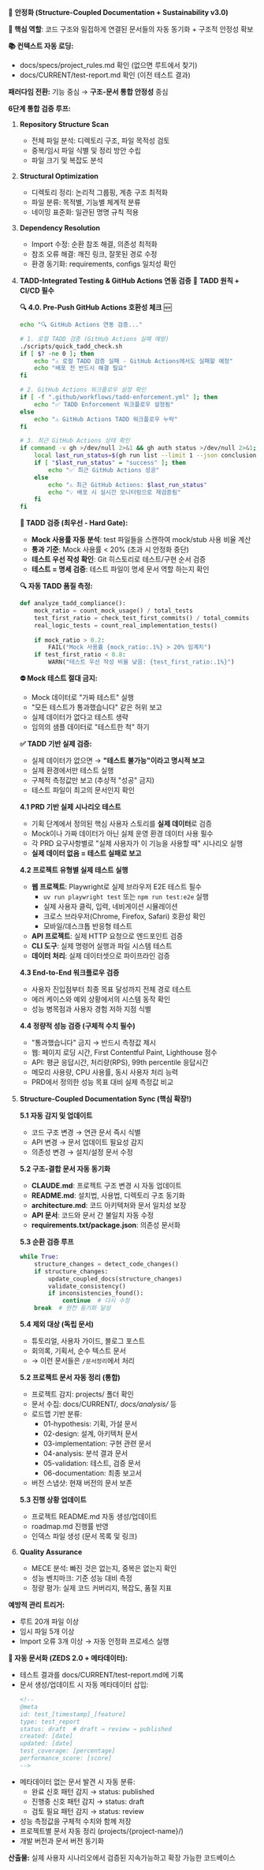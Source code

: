 🔧 **안정화 (Structure-Coupled Documentation + Sustainability v3.0)**

**🎯 핵심 역할**: 코드 구조와 밀접하게 연결된 문서들의 자동 동기화 + 구조적 안정성 확보

**📚 컨텍스트 자동 로딩:**
- docs/specs/project_rules.md 확인 (없으면 루트에서 찾기)
- docs/CURRENT/test-report.md 확인 (이전 테스트 결과)

**패러다임 전환:** 기능 중심 → **구조-문서 통합 안정성** 중심

**6단계 통합 검증 루프:**

1. **Repository Structure Scan**
   - 전체 파일 분석: 디렉토리 구조, 파일 목적성 검토
   - 중복/임시 파일 식별 및 정리 방안 수립
   - 파일 크기 및 복잡도 분석

2. **Structural Optimization**
   - 디렉토리 정리: 논리적 그룹핑, 계층 구조 최적화
   - 파일 분류: 목적별, 기능별 체계적 분류
   - 네이밍 표준화: 일관된 명명 규칙 적용

3. **Dependency Resolution**
   - Import 수정: 순환 참조 해결, 의존성 최적화
   - 참조 오류 해결: 깨진 링크, 잘못된 경로 수정
   - 환경 동기화: requirements, configs 일치성 확인

4. **TADD-Integrated Testing & GitHub Actions 연동 검증** 🧪 **TADD 원칙 + CI/CD 필수**
   
   **🔍 4.0. Pre-Push GitHub Actions 호환성 체크** 🆕
   ```bash
   echo "🔍 GitHub Actions 연동 검증..."
   
   # 1. 로컬 TADD 검증 (GitHub Actions 실패 예방)
   ./scripts/quick_tadd_check.sh
   if [ $? -ne 0 ]; then
       echo "⚠️ 로컬 TADD 검증 실패 - GitHub Actions에서도 실패할 예정"
       echo "배포 전 반드시 해결 필요"
   fi
   
   # 2. GitHub Actions 워크플로우 설정 확인
   if [ -f ".github/workflows/tadd-enforcement.yml" ]; then
       echo "✅ TADD Enforcement 워크플로우 설정됨"
   else
       echo "⚠️ GitHub Actions TADD 워크플로우 누락"
   fi
   
   # 3. 최근 GitHub Actions 상태 확인
   if command -v gh >/dev/null 2>&1 && gh auth status >/dev/null 2>&1; then
       local last_run_status=$(gh run list --limit 1 --json conclusion --jq '.[0].conclusion // "none"')
       if [ "$last_run_status" = "success" ]; then
           echo "✅ 최근 GitHub Actions 성공"
       else
           echo "⚠️ 최근 GitHub Actions: $last_run_status"
           echo "💡 배포 시 실시간 모니터링으로 재검증됨"
       fi
   fi
   ```
   
   **🧪 TADD 검증 (최우선 - Hard Gate):**
   - **Mock 사용률 자동 분석**: test 파일들을 스캔하여 mock/stub 사용 비율 계산
   - **통과 기준**: Mock 사용률 < 20% (초과 시 안정화 중단)
   - **테스트 우선 작성 확인**: Git 히스토리로 테스트/구현 순서 검증
   - **테스트 = 명세 검증**: 테스트 파일이 명세 문서 역할 하는지 확인
   
   **🔍 자동 TADD 품질 측정:**
   ```python
   def analyze_tadd_compliance():
       mock_ratio = count_mock_usage() / total_tests
       test_first_ratio = check_test_first_commits() / total_commits
       real_logic_tests = count_real_implementation_tests()
       
       if mock_ratio > 0.2:
           FAIL("Mock 사용률 {mock_ratio:.1%} > 20% 임계치")
       if test_first_ratio < 0.8:
           WARN("테스트 우선 작성 비율 낮음: {test_first_ratio:.1%}")
   ```
   
   **⛔ Mock 테스트 절대 금지:**
   - Mock 데이터로 "가짜 테스트" 실행
   - "모든 테스트가 통과했습니다" 같은 허위 보고
   - 실제 데이터가 없다고 테스트 생략
   - 임의의 샘플 데이터로 "테스트한 척" 하기
   
   **✅ TADD 기반 실제 검증:**
   - 실제 데이터가 없으면 → **"테스트 불가능"이라고 명시적 보고**
   - 실제 환경에서만 테스트 실행
   - 구체적 측정값만 보고 (추상적 "성공" 금지)
   - 테스트 파일이 최고의 문서인지 확인
   
   **4.1 PRD 기반 실제 시나리오 테스트**
   - 기획 단계에서 정의된 핵심 사용자 스토리를 **실제 데이터**로 검증
   - Mock이나 가짜 데이터가 아닌 실제 운영 환경 데이터 사용 필수
   - 각 PRD 요구사항별로 "실제 사용자가 이 기능을 사용할 때" 시나리오 실행
   - **실제 데이터 없음 = 테스트 실패로 보고**
   
   **4.2 프로젝트 유형별 실제 테스트 실행**
   - **웹 프로젝트**: Playwright로 실제 브라우저 E2E 테스트 필수
     - `uv run playwright test` 또는 `npm run test:e2e` 실행
     - 실제 사용자 클릭, 입력, 네비게이션 시뮬레이션
     - 크로스 브라우저(Chrome, Firefox, Safari) 호환성 확인
     - 모바일/데스크톱 반응형 테스트
   - **API 프로젝트**: 실제 HTTP 요청으로 엔드포인트 검증
   - **CLI 도구**: 실제 명령어 실행과 파일 시스템 테스트
   - **데이터 처리**: 실제 데이터셋으로 파이프라인 검증
   
   **4.3 End-to-End 워크플로우 검증**
   - 사용자 진입점부터 최종 목표 달성까지 전체 경로 테스트
   - 에러 케이스와 예외 상황에서의 시스템 동작 확인
   - 성능 병목점과 사용자 경험 저하 지점 식별
   
   **4.4 정량적 성능 검증 (구체적 수치 필수)**
   - "통과했습니다" 금지 → 반드시 측정값 제시
   - 웹: 페이지 로딩 시간, First Contentful Paint, Lighthouse 점수
   - API: 평균 응답시간, 처리량(RPS), 99th percentile 응답시간
   - 메모리 사용량, CPU 사용률, 동시 사용자 처리 능력
   - PRD에서 정의한 성능 목표 대비 실제 측정값 비교

5. **Structure-Coupled Documentation Sync (핵심 확장!)**
   
   **5.1 자동 감지 및 업데이트**
   - 코드 구조 변경 → 연관 문서 즉시 식별
   - API 변경 → 문서 업데이트 필요성 감지
   - 의존성 변경 → 설치/설정 문서 수정
   
   **5.2 구조-결합 문서 자동 동기화**
   - **CLAUDE.md**: 프로젝트 구조 변경 시 자동 업데이트
   - **README.md**: 설치법, 사용법, 디렉토리 구조 동기화
   - **architecture.md**: 코드 아키텍처와 문서 일치성 보장
   - **API 문서**: 코드와 문서 간 불일치 자동 수정
   - **requirements.txt/package.json**: 의존성 문서화
   
   **5.3 순환 검증 루프**
   ```python
   while True:
       structure_changes = detect_code_changes()
       if structure_changes:
           update_coupled_docs(structure_changes)
           validate_consistency()
           if inconsistencies_found():
               continue  # 다시 수정
       break  # 완전 동기화 달성
   ```
   
   **5.4 제외 대상 (독립 문서)**
   - 튜토리얼, 사용자 가이드, 블로그 포스트
   - 회의록, 기획서, 순수 텍스트 문서
   - → 이런 문서들은 `/문서정리`에서 처리
   
   **5.2 프로젝트 문서 자동 정리 (통합)**
   - 프로젝트 감지: projects/ 폴더 확인
   - 문서 수집: docs/CURRENT/*, docs/analysis/* 등
   - 로드맵 기반 분류:
     * 01-hypothesis: 기획, 가설 문서
     * 02-design: 설계, 아키텍처 문서
     * 03-implementation: 구현 관련 문서
     * 04-analysis: 분석 결과 문서
     * 05-validation: 테스트, 검증 문서
     * 06-documentation: 최종 보고서
   - 버전 스냅샷: 현재 버전의 문서 보존
   
   **5.3 진행 상황 업데이트**
   - 프로젝트 README.md 자동 생성/업데이트
   - roadmap.md 진행률 반영
   - 인덱스 파일 생성 (문서 목록 및 링크)

6. **Quality Assurance**
   - MECE 분석: 빠진 것은 없는지, 중복은 없는지 확인
   - 성능 벤치마크: 기준 성능 대비 측정
   - 정량 평가: 실제 코드 커버리지, 복잡도, 품질 지표

**예방적 관리 트리거:**
- 루트 20개 파일 이상
- 임시 파일 5개 이상
- Import 오류 3개 이상
→ 자동 안정화 프로세스 실행

**💾 자동 문서화 (ZEDS 2.0 + 메타데이터):**
- 테스트 결과를 docs/CURRENT/test-report.md에 기록
- 문서 생성/업데이트 시 자동 메타데이터 삽입:
  ```markdown
  <!--
  @meta
  id: test_[timestamp]_[feature]
  type: test_report
  status: draft  # draft → review → published
  created: [date]
  updated: [date]
  test_coverage: [percentage]
  performance_score: [score]
  -->
  ```
- 메타데이터 없는 문서 발견 시 자동 분류:
  - 완료 신호 패턴 감지 → status: published
  - 진행중 신호 패턴 감지 → status: draft
  - 검토 필요 패턴 감지 → status: review
- 성능 측정값을 구체적 수치와 함께 저장
- 프로젝트별 문서 자동 정리 (projects/{project-name}/)
- 개발 버전과 문서 버전 동기화

**산출물:** 실제 사용자 시나리오에서 검증된 지속가능하고 확장 가능한 코드베이스